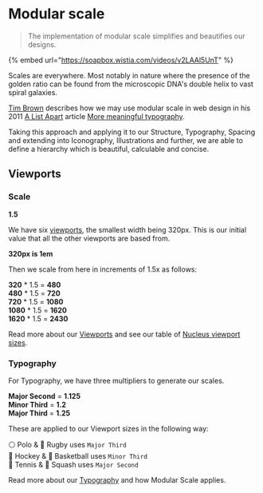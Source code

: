 # Modular scale

> The implementation of modular scale simplifies and beautifies our designs.

{% embed url="https://soapbox.wistia.com/videos/v2LAAl5UnT" %}

Scales are everywhere. Most notably in nature where the presence of the golden ratio can be found from the microscopic DNA's double helix to vast spiral galaxies.

[Tim Brown](https://tbrown.org/) describes how we may use modular scale in web design in his 2011 [A List Apart](https://alistapart.com/) article [More meaningful typography](https://alistapart.com/article/more-meaningful-typography/).

Taking this approach and applying it to our Structure, Typography, Spacing and extending into Iconography, Illustrations and further, we are able to define a hierarchy which is beautiful, calculable and concise.

## Viewports

### Scale
**1.5**

We have six [viewports](https://docs.britishgas.design/foundation/viewports), the smallest width being 320px. This is our initial value that all the other viewports are based from.

**320px is 1em**

Then we scale from here in increments of 1.5x as follows:

**320** * 1.5 = **480**  
**480** * 1.5 = **720**  
**720** * 1.5 = **1080**  
**1080** * 1.5 = **1620**  
**1620** * 1.5 = **2430**  

Read more about our [Viewports](https://docs.britishgas.design/foundation/viewports) and see our table of [Nucleus viewport sizes](https://docs.britishgas.design/foundation/viewports).

### Typography

For Typography, we have three multipliers to generate our scales.

**Major Second** = **1.125**  
**Minor Third**  = **1.2**  
**Major Third**  = **1.25**  

These are applied to our Viewport sizes in the following way:

⚪️ Polo & 🏉 Rugby uses `Major Third`  
🏑 Hockey & 🏀 Basketball uses `Minor Third`  
🎾 Tennis & 🔵 Squash uses `Major Second`

Read more about our [Typography](https://docs.britishgas.design/foundation/typography) and how Modular Scale applies.
